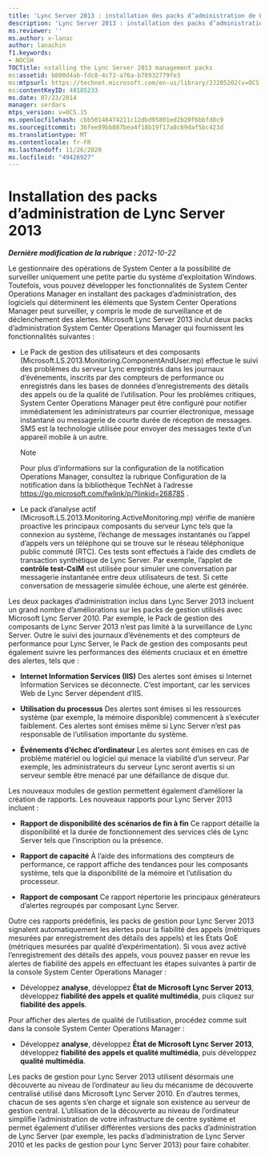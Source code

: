 ```yaml
---
title: 'Lync Server 2013 : installation des packs d’administration de Lync Server 2013'
description: 'Lync Server 2013 : installation des packs d’administration de Lync Server 2013.'
ms.reviewer: ''
ms.author: v-lanac
author: lanachin
f1.keywords:
- NOCSH
TOCTitle: nstalling the Lync Server 2013 management packs
ms:assetid: b800d4ab-fdc8-4c72-a76a-b78932779fe3
ms:mtpsurl: https://technet.microsoft.com/en-us/library/JJ205202(v=OCS.15)
ms:contentKeyID: 48185233
ms.date: 07/23/2014
manager: serdars
mtps_version: v=OCS.15
ms.openlocfilehash: cbb50146474211c12dbd95801ed2b20f6bbfd8c9
ms.sourcegitcommit: 36fee89bb887bea4f18b19f17a8c69daf5bc423d
ms.translationtype: MT
ms.contentlocale: fr-FR
ms.lasthandoff: 11/26/2020
ms.locfileid: "49426927"
---
```

# <a name="installing-the-lync-server-2013-management-packs"></a>Installation des packs d’administration de Lync Server 2013

<div data-xmlns="http://www.w3.org/1999/xhtml">

<div class="topic" data-xmlns="http://www.w3.org/1999/xhtml" data-msxsl="urn:schemas-microsoft-com:xslt" data-cs="https://msdn.microsoft.com/">

<div data-asp="https://msdn2.microsoft.com/asp">



</div>

<div id="mainSection">

<div id="mainBody">

<span> </span>

_**Dernière modification de la rubrique :** 2012-10-22_

Le gestionnaire des opérations de System Center a la possibilité de surveiller uniquement une petite partie du système d’exploitation Windows. Toutefois, vous pouvez développer les fonctionnalités de System Center Operations Manager en installant des packages d’administration, des logiciels qui déterminent les éléments que System Center Operations Manager peut surveiller, y compris le mode de surveillance et de déclenchement des alertes. Microsoft Lync Server 2013 inclut deux packs d’administration System Center Operations Manager qui fournissent les fonctionnalités suivantes :

  - Le Pack de gestion des utilisateurs et des composants (Microsoft.LS.2013.Monitoring.ComponentAndUser.mp) effectue le suivi des problèmes du serveur Lync enregistrés dans les journaux d’événements, inscrits par des compteurs de performance ou enregistrés dans les bases de données d’enregistrements des détails des appels ou de la qualité de l’utilisation. Pour les problèmes critiques, System Center Operations Manager peut être configuré pour notifier immédiatement les administrateurs par courrier électronique, message instantané ou messagerie de courte durée de réception de messages. SMS est la technologie utilisée pour envoyer des messages texte d’un appareil mobile à un autre.
    
    <div>
    

    > [!NOTE]  
    > Pour plus d’informations sur la configuration de la notification Operations Manager, consultez la rubrique Configuration de la notification dans la bibliothèque TechNet à l’adresse <A class=uri href="https://go.microsoft.com/fwlink/p/?linkid=268785">https://go.microsoft.com/fwlink/p/?linkid=268785</A> .

    
    </div>

  - Le pack d’analyse actif (Microsoft.LS.2013.Monitoring.ActiveMonitoring.mp) vérifie de manière proactive les principaux composants du serveur Lync tels que la connexion au système, l’échange de messages instantanés ou l’appel d’appels vers un téléphone qui se trouve sur le réseau téléphonique public commuté (RTC). Ces tests sont effectués à l’aide des cmdlets de transaction synthétique de Lync Server. Par exemple, l’applet de **contrôle test-CsIM** est utilisée pour simuler une conversation par messagerie instantanée entre deux utilisateurs de test. Si cette conversation de messagerie simulée échoue, une alerte est générée.

Les deux packages d’administration inclus dans Lync Server 2013 incluent un grand nombre d’améliorations sur les packs de gestion utilisés avec Microsoft Lync Server 2010. Par exemple, le Pack de gestion des composants de Lync Server 2013 n’est pas limité à la surveillance de Lync Server. Outre le suivi des journaux d’événements et des compteurs de performance pour Lync Server, le Pack de gestion des composants peut également suivre les performances des éléments cruciaux et en émettre des alertes, tels que :

  - **Internet Information Services (IIS)**   Des alertes sont émises si Internet Information Services se déconnecte. C’est important, car les services Web de Lync Server dépendent d’IIS.

  - **Utilisation du processus**   Des alertes sont émises si les ressources système (par exemple, la mémoire disponible) commencent à s’exécuter faiblement. Ces alertes sont émises même si Lync Server n’est pas responsable de l’utilisation importante du système.

  - **Événements d’échec d’ordinateur**   Les alertes sont émises en cas de problème matériel ou logiciel qui menace la viabilité d’un serveur. Par exemple, les administrateurs du serveur Lync seront avertis si un serveur semble être menacé par une défaillance de disque dur.

Les nouveaux modules de gestion permettent également d’améliorer la création de rapports. Les nouveaux rapports pour Lync Server 2013 incluent :

  - **Rapport de disponibilité des scénarios de fin à fin**   Ce rapport détaille la disponibilité et la durée de fonctionnement des services clés de Lync Server tels que l’inscription ou la présence.

  - **Rapport de capacité**   À l’aide des informations des compteurs de performance, ce rapport affiche des tendances pour les composants système, tels que la disponibilité de la mémoire et l’utilisation du processeur.

  - **Rapport de composant**   Ce rapport répertorie les principaux générateurs d’alertes regroupés par composant Lync Server.

Outre ces rapports prédéfinis, les packs de gestion pour Lync Server 2013 signalent automatiquement les alertes pour la fiabilité des appels (métriques mesurées par enregistrement des détails des appels) et les États QoE (métriques mesurées par qualité d’expérimentation). Si vous avez activé l’enregistrement des détails des appels, vous pouvez passer en revue les alertes de fiabilité des appels en effectuant les étapes suivantes à partir de la console System Center Operations Manager :

  - Développez **analyse**, développez **État de Microsoft Lync Server 2013**, développez **fiabilité des appels et qualité multimédia**, puis cliquez sur **fiabilité des appels**.

Pour afficher des alertes de qualité de l’utilisation, procédez comme suit dans la console System Center Operations Manager :

  - Développez **analyse**, développez **État de Microsoft Lync Server 2013**, développez **fiabilité des appels et qualité multimédia**, puis développez **qualité multimédia**.

Les packs de gestion pour Lync Server 2013 utilisent désormais une découverte au niveau de l’ordinateur au lieu du mécanisme de découverte centralisé utilisé dans Microsoft Lync Server 2010. En d’autres termes, chacun de ses agents s’en charge et signale son existence au serveur de gestion central. L’utilisation de la découverte au niveau de l’ordinateur simplifie l’administration de votre infrastructure de centre système et permet également d’utiliser différentes versions des packs d’administration de Lync Server (par exemple, les packs d’administration de Lync Server 2010 et les packs de gestion pour Lync Server 2013) pour faire cohabiter.

</div>

<span> </span>

</div>

</div>

</div>


